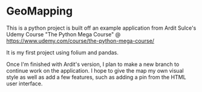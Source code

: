 # GeoMapping

This is a python project is built off an example application from Ardit Sulce's Udemy Course "The Python Mega Course" 
@ https://www.udemy.com/course/the-python-mega-course/

It is my first project using folium and pandas. 

Once I'm finished with Ardit's version, I plan to make a new branch to continue work on the application.
I hope to give the map my own visual style as well as add a few features, such as adding a pin from the HTML user interface.
